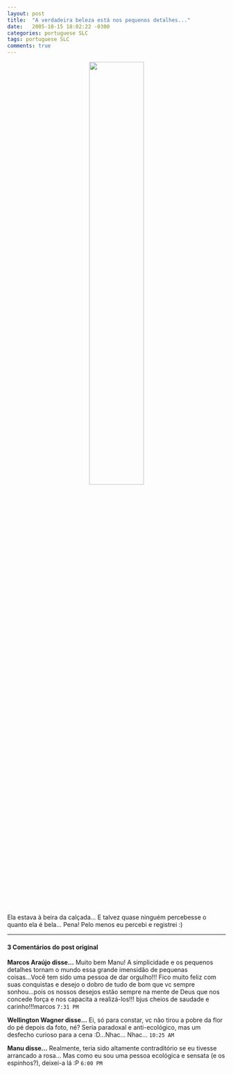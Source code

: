 ```yaml
---
layout: post
title:  "A verdadeira beleza está nos pequenos detalhes..."
date:   2005-10-15 18:02:22 -0300
categories: portuguese SLC
tags: portuguese SLC
comments: true
---
```


<center><img class="image post-image" src="/blog/images/rosa_rosa.jpg" width="50%"></center>

Ela estava à beira da calçada... E talvez quase ninguém percebesse o quanto ela é bela... Pena! Pelo menos eu percebi e registrei :)

---

#### 3 Comentários do post original

**Marcos Araújo disse...**
Muito bem Manu! A simplicidade e os pequenos detalhes tornam o mundo essa grande imensidão de pequenas coisas...Você tem sido uma pessoa de dar orgulho!!! Fico muito feliz com suas conquistas e desejo o dobro de tudo de bom que vc sempre sonhou...pois os nossos desejos estão sempre na mente de Deus que nos concede força e nos capacita a realizá-los!!! bjus cheios de saudade e carinho!!!marcos `7:31 PM`

**Wellington Wagner disse...**
Ei, só para constar, vc não tirou a pobre da flor do pé depois da foto, né? Seria paradoxal e anti-ecológico, mas um desfecho curioso para a cena :D...Nhac... Nhac... `10:25 AM`  
 
**Manu disse...**
Realmente, teria sido altamente contraditório se eu tivesse arrancado a rosa... Mas como eu sou uma pessoa ecológica e sensata (e os espinhos?), deixei-a lá :P `6:00 PM`  

